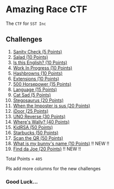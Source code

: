 # Amazing Race CTF

The `CTF` for `SST Inc`

## Challenges

1. <a href="ctf/challenge/Sanity%20Check/">Sanity Check (5 Points)</a> 
2. <a href="ctf/challenge/Salad/">Salad (10 Points)</a>
3. <a href="ctf/challenge/Is%20this%20English/">Is this English? (10 Points)</a>
4. <a href="ctf/challenge/Work%20In%20Progress/">Work In Progress (10 Points)</a>
5. <a href="ctf/challenge/Hashbrowns/">Hashbrowns (10 Points)</a>
6. <a href="ctf/challenge/Extensions/">Extensions (10 Points)</a>
7. <a href="ctf/challenge/500%20Horsepower/">500 Horsepower (15 Points)</a>
8. <a href="ctf/challenge/Language/">Language (15 Points)</a>
9. <a href="ctf/challenge/Cat%20Sad/">Cat Sad (5 Points)</a>
10. <a href="ctf/challenge/Stegosaurus/">Stegosaurus (20 Points)</a>
11. <a href="ctf/challenge/When%20the%20Imposter%20is%20sus/">When the Imposter is sus (20 Points)</a>
12. <a href="ctf/challenge/iDoor/">iDoor (25 Points)</a>
13. <a href="ctf/challenge/UNO%20Reverse/">UNO Reverse (30 Points)</a>
14. <a href="ctf/challenge/Where's%20Wally/">Where's Wally? (40 Points)</a>
15. <a href="ctf/challenge/KidRSA/">KidRSA (50 Points)</a>
16. <a href="ctf/challenge/Starbucks/">Starbucks (50 Points)</a>
17. <a href="ctf/challenge/Scan%20the%20QR/">Scan the QR (50 Points)</a>
18. <a href="ctf/challenge/What%20is%20my%20bunny's%20name/">What is my bunny's name (10 Points)</a> !! NEW !!
19. <a href="ctf/challenge/Find%20da%20Joe/">Find da Joe (20 Points)</a> !! NEW !!

Total Points = `405`

Pls add more columns for the new challenges


### Good Luck...

